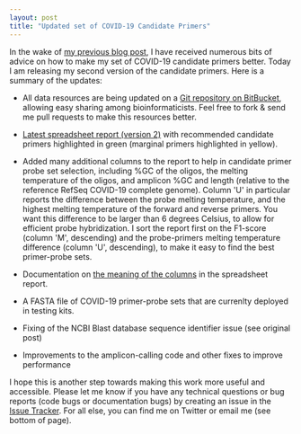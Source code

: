 ```yaml
---
layout: post
title: "Updated set of COVID-19 Candidate Primers"
---
```


In the wake of [my previous blog
post](https://tomeraltman.net/2020/03/03/technical-problems-COVID-primers.html),
I have received numerous bits of advice on how to make my set of
COVID-19 candidate primers better. Today I am releasing my second
version of the candidate primers. Here is a summary of the updates:

* All data resources are being updated on a [Git repository on
  BitBucket](https://bitbucket.org/tomeraltman/covid-19-primer-data/src/master/),
  allowing easy sharing among bioinformaticists. Feel free to fork &
  send me pull requests to make this resources better.

* [Latest spreadsheet report (version 2)](https://bitbucket.org/tomeraltman/covid-19-primer-data/src/master/primer-candidate-reports/new-COVID-primer-set-stats_v2.xlsx) with recommended candidate primers
  highlighted in green (marginal primers highlighted in yellow).

* Added many additional columns to the report to help in candidate
  primer probe set selection, including %GC of the oligos, the melting
  temperature of the oligos, and amplicon %GC and length (relative to
  the reference RefSeq COVID-19 complete genome). Column 'U' in
  particular reports the difference between the probe melting
  temperature, and the highest melting temperature of the forward and
  reverse primers. You want this difference to be larger than 6
  degrees Celsius, to allow for efficient probe hybridization. I sort
  the report first on the F1-score (column 'M', descending) and the
  probe-primers melting temperature difference (column 'U',
  descending), to make it easy to find the best primer-probe sets.

* Documentation on [the meaning of the
  columns](https://bitbucket.org/tomeraltman/covid-19-primer-data/src/master/doc/column-descriptions.md)
  in the spreadsheet report.

* A FASTA file of COVID-19 primer-probe sets that are currenlty
  deployed in testing kits.

* Fixing of the NCBI Blast database sequence identifier issue (see
  original post)

* Improvements to the amplicon-calling code and other fixes to improve
  performance


I hope this is another step towards making this work more useful and
accessible. Please let me know if you have any technical questions or
bug reports (code bugs or documentation bugs) by creating
an issue in the [Issue
Tracker](https://bitbucket.org/tomeraltman/covid-19-primer-data/issues?status=new&status=open). For
all else, you can find me on Twitter or email me (see bottom of page).
